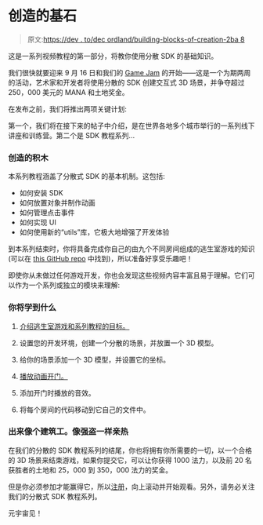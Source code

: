 # 创造的基石

> 原文:[https://dev . to/dec ordland/building-blocks-of-creation-2ba 8](https://dev.to/decentraland/building-blocks-of-creation-2ba8)

这是一系列视频教程的第一部分，将教你使用分散 SDK 的基础知识。

我们很快就要迎来 9 月 16 日和我们的 [Game Jam](https://gamejam.decentraland.org/) 的开始——这是一个为期两周的活动，艺术家和开发者将使用分散的 SDK 创建交互式 3D 场景，并争夺超过 250，000 美元的 MANA 和土地奖金。

在发布之前，我们将推出两项关键计划:

第一个，我们将在接下来的帖子中介绍，是在世界各地多个城市举行的一系列线下讲座和训练营。第二个是 SDK 教程系列...

### [](#the-building-blocks-of-creation)创造的积木

本系列教程涵盖了分散式 SDK 的基本机制。这包括:

*   如何安装 SDK
*   如何放置对象并制作动画
*   如何管理点击事件
*   如何实现 UI
*   如何使用新的“utils”库，它极大地增强了开发体验

到本系列结束时，你将具备完成你自己的由九个不同房间组成的逃生室游戏的知识(可以在 [this GitHub repo](https://github.com/decentraland-scenes/Escape-Room) 中找到)，所以准备好享受乐趣吧！

即使你从未做过任何游戏开发，你也会发现这些视频内容丰富且易于理解。它们可以作为一个系列或独立的模块来理解:

### [](#what-youll-be-learning)你将学到什么

1.  [介绍逃生室游戏和系列教程的目标。](https://www.youtube.com/watch?v=j7XbiTZ9GN0&feature=youtu.be)

2.  设置您的开发环境，创建一个分散的场景，并放置一个 3D 模型。

3.  给你的场景添加一个 3D 模型，并设置它的坐标。

4.  [播放动画开门。](https://www.youtube.com/watch?v=QHgOIh04ukY)

5.  添加开门时播放的音效。

6.  将每个房间的代码移动到它自己的文件中。

### [](#come-out-like-a-builder-make-out-like-a-bandit)出来像个建筑工。像强盗一样亲热

在我们的分散的 SDK 教程系列的结尾，你也将拥有你所需要的一切，以一个合格的 3D 场景来结束游戏，如果你提交它，可以让你获得 1000 法力，以及前 20 名获胜者的土地和 25，000 到 350，000 法力的奖金。

但是你必须参加才能赢得它，所以[注册](https://gamejam.decentraland.org/)，向上滚动并开始观看。另外，请务必关注我们的分散式 SDK 教程系列。

元宇宙见！